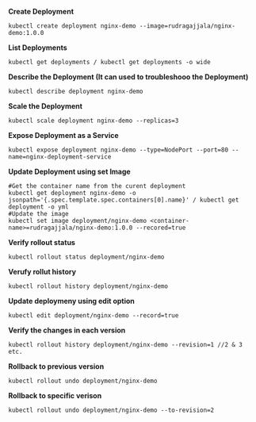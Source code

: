 **Create Deployment**
```console
kubectl create deployment nginx-demo --image=rudragajjala/nginx-demo:1.0.0
```
**List Deployments**
```console
kubectl get deployments / kubectl get deployments -o wide
```
**Describe the Deployment (It can used to troubleshooo the Deployment)**
```console
kubectl describe deployment nginx-demo
```
**Scale the Deployment**
```console
kubectl scale deployment nginx-demo --replicas=3
```
**Expose Deployment as a Service**
```console
kubectl expose deployment nginx-demo --type=NodePort --port=80 --name=nginx-deployment-service
```
**Update Deployment using set Image**
```console
#Get the container name from the curent deployment
kubectl get deployment nginx-demo -o jsonpath='{.spec.template.spec.containers[0].name}' / kubectl get deployment -o yml
#Update the image
kubectl set image deployment/nginx-demo <container-name>=rudragajjala/nginx-demo:1.0.0 --recored=true
```
**Verify rollout status**
```console
kubectl rollout status deployment/nginx-demo
```
**Verufy rollut history**
```console
kubectl rollout history deployment/nginx-demo
```
**Update deploymeny using edit option**
```console
kubectl edit deployment/nginx-demo --record=true
```
**Verify the changes in each version**
```console
kubectl rollout history deployment/nginx-demo --revision=1 //2 & 3 etc.
```
**Rollback to previous version**
```console
kubectl rollout undo deployment/nginx-demo
```
**Rollback to specific verison**
```console
kubectl rollout undo deployment/nginx-demo --to-revision=2
```